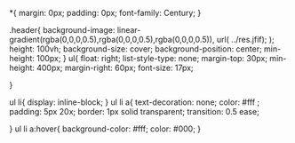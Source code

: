 *{
    margin: 0px;
    padding: 0px;
    font-family: Century;
}

.header{
    background-image: linear-gradient(rgba(0,0,0,0.5),rgba(0,0,0,0.5),rgba(0,0,0,0.5)), url( ../res.jfif);
    );
    height: 100vh;
    background-size: cover;
    background-position: center;
    min-height: 100px;
}
ul{
    float: right;
    list-style-type: none;
    margin-top: 30px;
    min-height: 400px;
    margin-right: 60px;
    font-size: 17px;

}

ul li{
    display: inline-block;
}
ul li a{
    text-decoration: none;
    color: #fff ;
    padding: 5px 20x;
    border: 1px solid transparent;
    transition: 0.5 ease;

}
ul li a:hover{
    background-color: #fff;
    color: #000;
}
